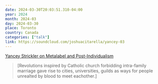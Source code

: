 ```yaml
---
date: 2024-03-30T20:03:51.310-04:00
year: 2024
month: 2024-03
day: 2024-03-30
place: Toronto
country: Canada
categories: ["talk"]
link: https://soundcloud.com/joshuacitarella/yancey-03
---
```

[Yancey Strickler on Metalabel and Post-Individualism](https://soundcloud.com/joshuacitarella/yancey-03)

> [Revolutions inspired by Catholic church forbidding intra-family marriage gave rise to cities, universities, guilds as ways for people unrealted by blood to meet eachother.]
